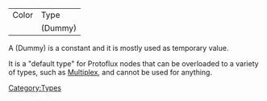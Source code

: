 |       |         |
|-------|---------|
| Color | Type    |
|       | (Dummy) |

A (Dummy) is a constant and it is mostly used as temporary value.

It is a "default type" for Protoflux nodes that can be overloaded to a
variety of types, such as
[Multiplex](Multiplex_(Protoflux_node) "wikilink"), and cannot be used
for anything.

[Category:Types](Category:Types "wikilink")